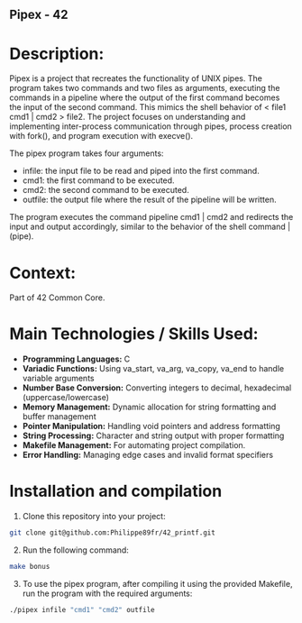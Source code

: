 ## Pipex - 42

# Description:
Pipex is a project that recreates the functionality of UNIX pipes. The program takes two commands and two files as arguments, executing the commands in a pipeline where the output of the first command becomes the input of the second command. This mimics the shell behavior of < file1 cmd1 | cmd2 > file2. The project focuses on understanding and implementing inter-process communication through pipes, process creation with fork(), and program execution with execve(). 

The pipex program takes four arguments:

   - infile: the input file to be read and piped into the first command.
   - cmd1: the first command to be executed.
   - cmd2: the second command to be executed.
   - outfile: the output file where the result of the pipeline will be written.

The program executes the command pipeline cmd1 | cmd2 and redirects the input and output accordingly, similar to the behavior of the shell command | (pipe).

# Context:
Part of 42 Common Core.

# Main Technologies / Skills Used:

- **Programming Languages:** C
- **Variadic Functions:** Using va_start, va_arg, va_copy, va_end to handle variable arguments
- **Number Base Conversion:** Converting integers to decimal, hexadecimal (uppercase/lowercase)
- **Memory Management:** Dynamic allocation for string formatting and buffer management
- **Pointer Manipulation:** Handling void pointers and address formatting
- **String Processing:** Character and string output with proper formatting
- **Makefile Management:** For automating project compilation.
- **Error Handling:** Managing edge cases and invalid format specifiers

# Installation and compilation
1. Clone this repository into your project:
```bash
git clone git@github.com:Philippe89fr/42_printf.git
```
2. Run the following command:
```bash
make bonus
```
3. To use the pipex program, after compiling it using the provided Makefile, run the program with the required arguments:
```bash
./pipex infile "cmd1" "cmd2" outfile
```
